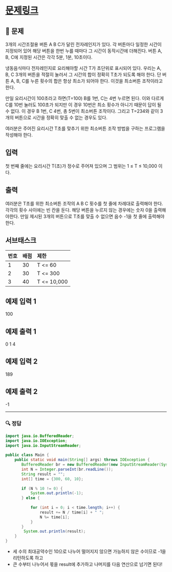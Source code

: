 # [문제링크](https://www.acmicpc.net/problem/10162)

## 📝 문제

3개의 시간조절용 버튼 A B C가 달린 전자레인지가 있다. 각 버튼마다 일정한 시간이 지정되어 있어 해당 버튼을 한번 누를 때마다 그 시간이 동작시간에 더해진다. 버튼 A, B, C에 지정된 시간은 각각 5분, 1분, 10초이다.

냉동음식마다 전자레인지로 요리해야할 시간 T가 초단위로 표시되어 있다. 우리는 A, B, C 3개의 버튼을 적절히 눌러서 그 시간의 합이 정확히 T초가 되도록 해야 한다. 단 버튼 A, B, C를 누른 횟수의 합은 항상 최소가 되어야 한다. 이것을 최소버튼 조작이라고 한다.

만일 요리시간이 100초라고 하면(T=100) B를 1번, C는 4번 누르면 된다. 이와 다르게 C를 10번 눌러도 100초가 되지만 이 경우 10번은 최소 횟수가 아니기 때문이 답이 될 수 없다. 이 경우 B 1번, C 4번, 총 5번이 최소버튼 조작이다. 그리고 T=234와 같이 3개의 버튼으로 시간을 정확히 맞출 수 없는 경우도 있다.

여러분은 주어진 요리시간 T초를 맞추기 위한 최소버튼 조작 방법을 구하는 프로그램을 작성해야 한다.

## 입력

첫 번째 줄에는 요리시간 T(초)가 정수로 주어져 있으며 그 범위는 1 ≤ T ≤ 10,000 이다.

## 출력

여러분은 T초를 위한 최소버튼 조작의 A B C 횟수를 첫 줄에 차례대로 출력해야 한다. 각각의 횟수 사이에는 빈 칸을 둔다. 해당 버튼을 누르지 않는 경우에는 숫자 0을 출력해야한다. 만일 제시된 3개의 버튼으로 T초를 맞출 수 없으면 음수 -1을 첫 줄에 출력해야 한다.

## 서브태스크

| 번호 | 배점 | 제한     |
|:---- |:---- |:-------- |
| 1    | 30   | T <= 60  |
| 2    | 30   | T <= 300 |
| 3    | 40   | T <= 10,000         |


## 예제 입력 1 

100

## 예제 출력 1 

0 1 4

## 예제 입력 2 

189

## 예제 출력 2 

-1

---

### 🔍 정답

```java
import java.io.BufferedReader;  
import java.io.IOException;  
import java.io.InputStreamReader;  
  
public class Main {  
    public static void main(String[] args) throws IOException {  
       BufferedReader br = new BufferedReader(new InputStreamReader(System.in));  
       int N = Integer.parseInt(br.readLine());  
       String result = "";  
       int[] time = {300, 60, 10};  
  
       if (N % 10 != 0) {  
           System.out.println(-1);  
       } else {  
  
           for (int i = 0; i < time.length; i++) {  
               result += N / time[i] + " ";  
               N %= time[i];  
           }  
       }  
        System.out.println(result);  
    }  
}
```
- 세 수의 최대공약수인 10으로 나누어 떨어지지 않으면 가능하지 않은 수이므로 -1을 리턴하도록 하고
- 큰 수부터 나누어서 몫을 result에 추가하고 나머지를 다음 연산으로 넘기면 된다!